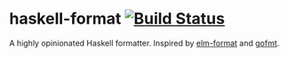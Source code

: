 # haskell-format [![Build Status](https://travis-ci.org/hecrj/haskell-format.svg?branch=master)](https://travis-ci.org/hecrj/haskell-format)

A highly opinionated Haskell formatter. Inspired by
[elm-format](https://github.com/avh4/elm-format) and
[gofmt](https://blog.golang.org/go-fmt-your-code).
